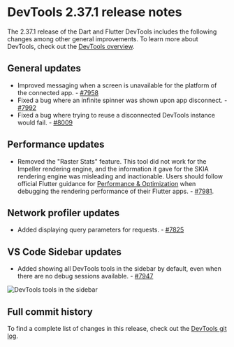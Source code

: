 # DevTools 2.37.1 release notes

The 2.37.1 release of the Dart and Flutter DevTools
includes the following changes among other general improvements.
To learn more about DevTools, check out the
[DevTools overview](/tools/devtools/overview).

## General updates

* Improved messaging when a screen is unavailable for the platform of the
connected app. - [#7958](https://github.com/flutter/devtools/pull/7958)
* Fixed a bug where an infinite spinner was shown upon app
disconnect. - [#7992](https://github.com/flutter/devtools/pull/7992)
* Fixed a bug where trying to reuse a disconnected DevTools instance would
fail. - [#8009](https://github.com/flutter/devtools/pull/8009)

## Performance updates

* Removed the "Raster Stats" feature. This tool did not work for the Impeller rendering
engine, and the information it gave for the SKIA rendering engine was misleading and
inactionable. Users should follow official Flutter guidance for
[Performance & Optimization](https://docs.flutter.dev/perf) when debugging the
rendering performance of their Flutter apps. - [#7981](https://github.com/flutter/devtools/pull/7981).

## Network profiler updates

* Added displaying query parameters for requests. - [#7825](https://github.com/flutter/devtools/pull/7825)

## VS Code Sidebar updates

* Added showing all DevTools tools in the sidebar by default, even when there are no
debug sessions available. - [#7947](https://github.com/flutter/devtools/pull/7947)

![DevTools tools in the sidebar](/tools/devtools/release-notes/images-2.37.1 "DevTools tools in the sidebar")

## Full commit history

To find a complete list of changes in this release, check out the
[DevTools git log](https://github.com/flutter/devtools/tree/v2.37.0).
